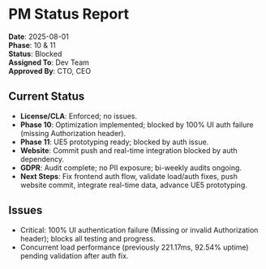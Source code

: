 # PM Status Report
  **Date**: 2025-08-01  
  **Phase**: 10 & 11  
  **Status**: Blocked  
  **Assigned To**: Dev Team  
  **Approved By**: CTO, CEO  

  ## Current Status
  - **License/CLA**: Enforced; no issues.
  - **Phase 10**: Optimization implemented; blocked by 100% UI auth failure (missing Authorization header).
  - **Phase 11**: UE5 prototyping ready; blocked by auth issue.
  - **Website**: Commit push and real-time integration blocked by auth dependency.
  - **GDPR**: Audit complete; no PII exposure; bi-weekly audits ongoing.
  - **Next Steps**: Fix frontend auth flow, validate load/auth fixes, push website commit, integrate real-time data, advance UE5 prototyping.

  ## Issues
  - Critical: 100% UI authentication failure (Missing or invalid Authorization header); blocks all testing and progress.
  - Concurrent load performance (previously 221.17ms, 92.54% uptime) pending validation after auth fix.